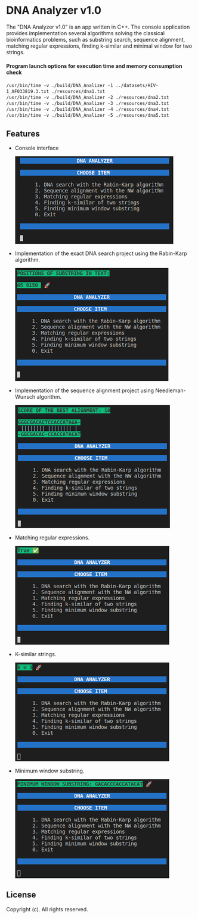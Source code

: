 # DNA Analyzer v1.0
The "DNA Analyzer v1.0" is an app written in C++. The console application provides implementation several algorithms solving the classical bioinformatics problems, such as substring search, sequence alignment, matching regular expressions, finding k-similar and minimal window for two strings.

#### Program launch options for execution time and memory consumption check

```
/usr/bin/time -v ./build/DNA_Analizer -1 ../datasets/HIV-1_AF033819.3.txt ./resources/dna1.txt
/usr/bin/time -v ./build/DNA_Analizer -2 ./resources/dna2.txt
/usr/bin/time -v ./build/DNA_Analizer -3 ./resources/dna3.txt
/usr/bin/time -v ./build/DNA_Analizer -4 ./resources/dna4.txt
/usr/bin/time -v ./build/DNA_Analizer -5 ./resources/dna5.txt
```

## Features
- Console interface

  ![DNA Analyzer Console Screenshot](./resources/images/DNA_Analizer_console.png)

- Implementation of the exact DNA search project using the Rabin-Karp algorithm.

  ![Rabin-Karp Screenshot](./resources/images/Rabin_Karp.png)

- Implementation of the sequence alignment project using Needleman-Wunsch algorithm.

  ![Needleman-Wunsch Screenshot](./resources/images/Needleman_Wunsch.png)

- Matching regular expressions.

  ![Regex Screenshot](./resources/images/regex.png)

- K-similar strings.

  ![K-similar Screenshot](./resources/images/k_similar.png)

- Minimum window substring.

  ![Minimum Window Screenshot](./resources/images/min_window.png)

## License
Copyright (c). All rights reserved.
